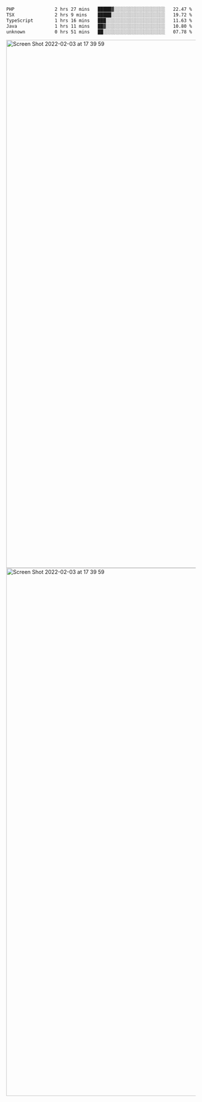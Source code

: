 <!--START_SECTION:waka-->

```txt
PHP               2 hrs 27 mins   █████▓░░░░░░░░░░░░░░░░░░░   22.47 %
TSX               2 hrs 9 mins    █████░░░░░░░░░░░░░░░░░░░░   19.72 %
TypeScript        1 hrs 16 mins   ███░░░░░░░░░░░░░░░░░░░░░░   11.63 %
Java              1 hrs 11 mins   ██▓░░░░░░░░░░░░░░░░░░░░░░   10.80 %
unknown           0 hrs 51 mins   ██░░░░░░░░░░░░░░░░░░░░░░░   07.78 %
```

<!--END_SECTION:waka-->

<img width="1400" alt="Screen Shot 2022-02-03 at 17 39 59" src="https://user-images.githubusercontent.com/45716542/152387304-f2b60485-53a6-4f4b-a818-5cefb1b0c0ae.png">
<img width="1400" alt="Screen Shot 2022-02-03 at 17 39 59" src="https://user-images.githubusercontent.com/45716542/152387273-ea5cdf21-2a45-44da-8bef-00c1763b1d42.png">
